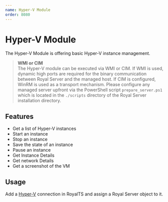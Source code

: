```yaml
---
name: Hyper-V Module
order: 8080
---
```


# Hyper-V Module

The Hyper-V Module is offering basic Hyper-V instance management.

> **WMI or CIM**  
> The Hyper-V module can be executed via WMI or CIM. If WMI is used, dynamic high ports are required for the binary communication between Royal Server and the managed host. If CIM is configured, WinRM is used as a transport mechanism. Please configure any managed server upfront via the PowerShell script `prepare_server.ps1` which is located in the `./scripts` directory of the Royal Server installation directory.

## Features

- Get a list of Hyper-V instances
- Start an instance
- Stop an instance
- Save the state of an instance
- Pause an instance
- Get Instance Details
- Get network Details
- Get a screenshot of the VM

## Usage

Add a [Hyper-V](xref:royalts_reference_connections_hyper-v) connection in RoyalTS and assign a Royal Server object to it.
